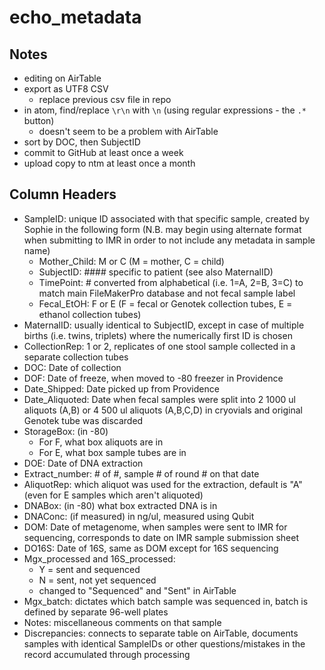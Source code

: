 # echo_metadata

## Notes

- editing on AirTable
- export as UTF8 CSV
  - replace previous csv file in repo
- in atom, find/replace `\r\n` with `\n` (using regular expressions - the `.*` button)
  - doesn't seem to be a problem with AirTable
- sort by DOC, then SubjectID
- commit to GitHub at least once a week
- upload copy to ntm at least once a month

## Column Headers

- SampleID: unique ID associated with that specific sample, created by Sophie in the following form (N.B. may begin using alternate format when submitting to IMR in order to not include any metadata in sample name)
    - Mother_Child: M or C (M = mother, C = child)
    - SubjectID: #### specific to patient (see also MaternalID)
    - TimePoint: # converted from alphabetical (i.e. 1=A, 2=B, 3=C) to match main FileMakerPro database and not fecal sample label
    - Fecal_EtOH: F or E (F = fecal or Genotek collection tubes, E = ethanol collection tubes)
- MaternalID: usually identical to SubjectID, except in case of multiple births (i.e. twins, triplets) where the numerically first ID is chosen
- CollectionRep: 1 or 2, replicates of one stool sample collected in a separate collection tubes
- DOC: Date of collection
- DOF: Date of freeze, when moved to -80 freezer in Providence
- Date_Shipped: Date picked up from Providence
- Date_Aliquoted: Date when fecal samples were split into 2 1000 ul aliquots (A,B) or 4 500 ul aliquots (A,B,C,D) in cryovials and original Genotek tube was discarded
- StorageBox: (in -80)
    - For F, what box aliquots are in
    - For E, what box sample tubes are in
- DOE: Date of DNA extraction
- Extract_number: # of #, sample # of round # on that date
- AliquotRep: which aliquot was used for the extraction, default is "A" (even for E samples which aren't aliquoted)
- DNABox: (in -80) what box extracted DNA is in
- DNAConc: (if measured) in ng/ul, measured using Qubit
- DOM: Date of metagenome, when samples were sent to IMR for sequencing, corresponds to date on IMR sample submission sheet  
- DO16S: Date of 16S, same as DOM except for 16S sequencing
- Mgx_processed and 16S_processed:
    - Y = sent and sequenced
    - N = sent, not yet sequenced
    - changed to "Sequenced" and "Sent" in AirTable
- Mgx_batch: dictates which batch sample was sequenced in, batch is defined by separate 96-well plates
- Notes: miscellaneous comments on that sample
- Discrepancies: connects to separate table on AirTable, documents samples with identical SampleIDs or other questions/mistakes in the record accumulated through processing
